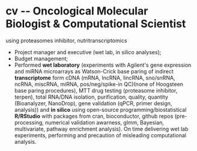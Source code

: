 # cv -- Oncological Molecular Biologist & Computational Scientist
using proteasomes inhibitor, nutritranscriptomics

- Project manager and executive (wet lab, in silico analyses); 
- Budget management;
- Performed **wet laboratory** (experiments with Agilent's gene expression and miRNA microarrays as Watson-Crick base paring of indirect **transcriptome** form cDNA (mRNA, lncRNA, lincRNA, sno/snRNA, ncRNA, miscRNA, miRNA, pos/neg/spike-in QC)(none of Hoogsteen base paring procedures), MTT drug testing (proteasome inhibitor, terpen),  total RNA/DNA isolation, purification, quality, quantity (Bioanalyzer, NanoDrop), gene validation (qPCR, primer design, analysis)) and **in silico** using open-source programming/biostatistical **R/RStudio** with packages from cran, bioconductor, github repos (pre-processing, numerical validation awarness, glmm, Bayesian, multivariate, pathway enrichment analysis). On time delivering wet lab experiments, performing and precaution of misleading computational analysis.
